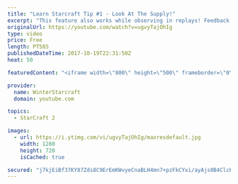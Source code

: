 ```yaml
---
title: "Learn Starcraft Tip #1 - Look At The Supply!"
excerpt: "This feature also works while observing in replays! Feedback and tip suggestions are appreciated :)"
originalUrl: https://youtube.com/watch?v=ugvyTajOhIg
type: video
price: Free
length: PT58S
publishedDateTime: 2017-10-19T22:31:50Z
heat: 50

featuredContent: "<iframe width=\"800\" height=\"500\" frameborder=\"0\" src=\"https://www.youtube.com/embed/ugvyTajOhIg\" allow=\"accelerometer; autoplay; encrypted-media; gyroscope; picture-in-picture\" allowfullscreen></iframe>"

provider:
  name: WinterStarcraft
  domain: youtube.com

topics:
  - StarCraft 2

images:
  - url: https://i.ytimg.com/vi/ugvyTajOhIg/maxresdefault.jpg
    width: 1280
    height: 720
    isCached: true

secured: "j7kjEiBf37KY87Zds8C9ErEmKWvyeCnaBLH4mn7+pzFkCYxi/ayAjs0B4ClcHzaBmIRrureFGjsHShDlAGyXUHH3rnWGmhFEphy0I2AdwGv9Ug+9xxvs5LQDUMQvIMe1I2LSduB4MH1TFdUdhUUpFbj0HQ6lIsLtGDbt+gCxSJIQQ7EGHGWI+7mwwIMwHkBdxWrpjyMkQjW5Nv5uZ2X2AS0ARi2rW7QbylCDRt4a8yEyIisEkYJCMJNwjkwceDN/FepKOM7b+N7REG967RzMiQA+dk95aldlZ3Yad20sQ3B2IJ+MA5tkcUUnya0w8Sx+q1r6rAipKdscv1pkfF75AfJ7vA4jFUmh9Xilt/drCxO/mgjOsybFsIn0TiGJb9I1hnYsEJsJ9s8JBu0z7ddomKgXFkENeICyfpwo2yyzyd0=;yW5sx0aohQcx2GU6HYjXqQ=="
---
```


